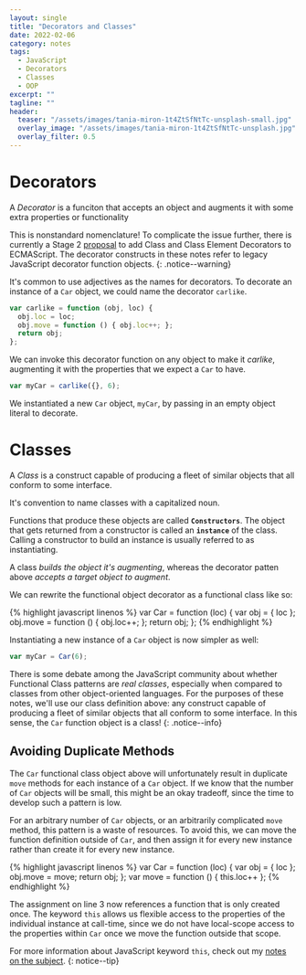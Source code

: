 ```yaml
---
layout: single
title: "Decorators and Classes"
date: 2022-02-06
category: notes
tags:
  - JavaScript
  - Decorators
  - Classes
  - OOP
excerpt: ""
tagline: ""
header:
  teaser: "/assets/images/tania-miron-1t4ZtSfNtTc-unsplash-small.jpg"
  overlay_image: "/assets/images/tania-miron-1t4ZtSfNtTc-unsplash.jpg"
  overlay_filter: 0.5
---
```


# Decorators

A *Decorator* is a funciton that accepts an object and augments it with some extra properties or functionality

This is nonstandard nomenclature!
To complicate the issue further, there is currently a Stage 2 [proposal](https://github.com/tc39/ecma262/pull/2417) to add Class and Class Element Decorators to ECMAScript.
The decorator constructs in these notes refer to legacy JavaScript decorator function objects.
{: .notice--warning}

It's common to use adjectives as the names for decorators.
To decorate an instance of a `Car` object, we could name the decorator `carlike`.

```javascript
var carlike = function (obj, loc) {
  obj.loc = loc;
  obj.move = function () { obj.loc++; };
  return obj;
};
```

We can invoke this decorator function on any object to make it *carlike*, augmenting it with the properties that we expect a `Car` to have.

```javascript
var myCar = carlike({}, 6);
```

We instantiated a new `Car` object, `myCar`, by passing in an empty object literal to decorate.

# Classes

A *Class* is a construct capable of producing a fleet of similar objects that all conform to some interface.

It's convention to name classes with a capitalized noun.

Functions that produce these objects are called **`Constructors`**.
The object that gets returned from a constructor is called an **`instance`** of the class.
Calling a constructor to build an instance is usually referred to as instantiating.

A class *builds the object it's augmenting*, whereas the decorator patten above *accepts a target object to augment*.

We can rewrite the functional object decorator as a functional class like so:

{% highlight javascript linenos %}
var Car = function (loc) {
  var obj = { loc };
  obj.move = function () { obj.loc++; };
  return obj;
};
{% endhighlight %}

Instantiating a new instance of a `Car` object is now simpler as well:

```javascript
var myCar = Car(6);
```

There is some debate among the JavaScript community about whether Functional Class patterns are *real classes*, especially when compared to classes from other object-oriented languages.
For the purposes of these notes, we'll use our class definition above: any construct capable of producing a fleet of similar objects that all conform to some interface.
In this sense, the `Car` function object is a class!
{: .notice--info}

## Avoiding Duplicate Methods

The `Car` functional class object above will unfortunately result in duplicate `move` methods for each instance of a `Car` object.
If we know that the number of `Car` objects will be small, this might be an okay tradeoff, since the time to develop such a pattern is low.

For an arbitrary number of `Car` objects, or an arbitrarily complicated `move` method, this pattern is a waste of resources.
To avoid this, we can move the function definition outside of `Car`, and then assign it for every new instance rather than create it for every new instance.

{% highlight javascript linenos %}
var Car = function (loc) {
  var obj = { loc };
  obj.move = move;
  return obj;
};
var move = function () { this.loc++ };
{% endhighlight %}

The assignment on line 3 now references a function that is only created once.
The keyword `this` allows us flexible access to the properties of the individual instance at call-time, since we do not have local-scope access to the properties within `Car` once we move the function outside that scope.

For more information about JavaScript keyword `this`, check out my [notes on the subject](/path/to/this_notes).
{: notice--tip}

